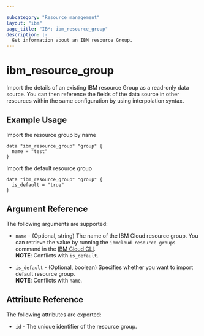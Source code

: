 ```yaml
---

subcategory: "Resource management"
layout: "ibm"
page_title: "IBM: ibm_resource_group"
description: |-
  Get information about an IBM resource Group.
---
```


# ibm\_resource_group

Import the details of an existing IBM resource Group as a read-only data source. You can then reference the fields of the data source in other resources within the same configuration by using interpolation syntax.

## Example Usage

Import the resource group by name

```hcl
data "ibm_resource_group" "group" {
  name = "test"
}
```

Import the default resource group

```hcl
data "ibm_resource_group" "group" {
  is_default = "true"
}
```

## Argument Reference

The following arguments are supported:

* `name` - (Optional, string) The name of the IBM Cloud resource group. You can retrieve the value by running the `ibmcloud resource groups` command in the [IBM Cloud CLI](https://cloud.ibm.com/docs/cli?topic=cloud-cli-getting-started).  
  **NOTE**: Conflicts with `is_default`.

* `is_default` - (Optional, boolean) Specifies whether you want to import default resource group.  
  **NOTE**: Conflicts with `name`.

## Attribute Reference

The following attributes are exported:

* `id` - The unique identifier of the resource group.  
